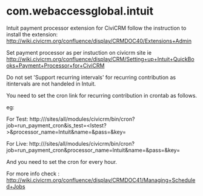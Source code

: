 com.webaccessglobal.intuit
==========================

Intuit payment processor extension for CiviCRM
follow the instruction to install the extension: http://wiki.civicrm.org/confluence/display/CRMDOC40/Extensions+Admin

Set payment processor as per instuction on civicrm site ie
 http://wiki.civicrm.org/confluence/display/CRM/Setting+up+Intuit+QuickBooks+Payment+Processor+for+CiviCRM

Do not set 'Support recurring intervals' for recurring contribution as itintervals are not handeled in Intuit.


You need to set the cron link for recurring contribution in crontab as follows.

 eg: 

 For Test: http://<YourDomain>/sites/all/modules/civicrm/bin/cron?job=run_payment_cron&is_test=<Istest?>&processor_name=Intuit&name=<Username>&pass=<Password>&key=<Your Site Key>

 For Live: http://<YourDomain>/sites/all/modules/civicrm/bin/cron?job=run_payment_cron&processor_name=Intuit&name=<Username>&pass=<Password>&key=<Your Site Key>

 And you need to set the cron for every hour.

For more info check : http://wiki.civicrm.org/confluence/display/CRMDOC41/Managing+Scheduled+Jobs
 
